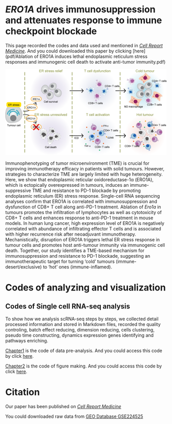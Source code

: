 # ***ERO1A* drives immunosuppression and attenuates response to immune checkpoint blockade**


This page recorded the codes and data used and mentioned in [*Cell Report Medicine*](https://www.sciencedirect.com/science/article/pii/S2666379123003737?via%3Dihub). And you could downloaded this paper by clicking [here](pdf/Ablation of ERO1A induces lethal endoplasmic reticulum stress responses and immunogenic cell death to activate anti-tumor immunity.pdf)

![Graphical abstract](README.assets/Graphical%20abstract.png)

Immunophenotyping of tumor microenvironment (TME) is crucial for improving immunotherapy efficacy in patients with solid tumours. However, strategies to characterize TME are largely limited with huge heterogeneity. Here, we show that endoplasmic reticular oxidoreductase-1α (ERO1A), which is ectopically overexpressed in tumours, induces an immune-suppressive TME and resistance to PD-1 blockade by promoting endoplasmic reticulum (ER) stress response. Single-cell RNA sequencing analyses confirm that ERO1A is correlated with immunosuppression and dysfunction of CD8+ T cell along anti-PD-1 treatment. Ablation of *Ero1a* in tumours promotes the infiltration of lymphocytes as well as cytotoxicity of CD8+ T cells and enhances response to anti-PD-1 treatment in mouse models. In human lung cancer, high expression level of ERO1A is negatively correlated with abundance of infiltrating effector T cells and is associated with higher recurrence risk after neoadjuvant immunotherapy. Mechanistically, disruption of ERO1A triggers lethal ER stress response in tumour cells and promotes host anti-tumour immunity via immunogenic cell death. Together, our study identifies a TME-based mechanism for immunosuppression and resistance to PD-1 blockade, suggesting an immunotherapeutic target for turning ‘cold’ tumours (immune-desert/exclusive) to ‘hot’ ones (immune-inflamed).

# **Codes of analyzing and visualization**

## Codes of Single cell RNA-seq analysis

To show how we analysis scRNA-seq steps by steps, we collected detail processed information and stored in Markdown files, recorded the quality controling, batch effect reducing, dimension reducing, cells clustering, pseudo time constructing, dynamics expression genes identifying and pathways enriching.

[Chapter1](scRNA-seq_Chapter1.md) is the code of data pre-analysis. And you could access this code by click [here](scRNA-seq_Chapter1.md).

[Chapter2](scRNA-seq_Chapter2.md) is the code of figure making. And you could access this code by click [here](scRNA-seq_Chapter2.md).

# **Citation**

Our paper has been published on [*Cell Report Medicine*](https://www.sciencedirect.com/science/article/pii/S2666379123003737?via%3Dihub)

You could downloaded raw data from [GEO Database GSE224525](https://www.ncbi.nlm.nih.gov/geo/query/acc.cgi?acc=GSE224525)